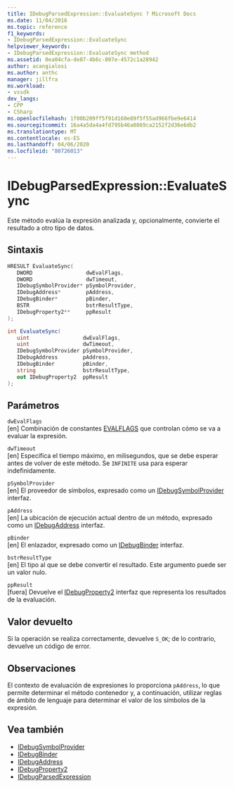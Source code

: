 ```yaml
---
title: IDebugParsedExpression::EvaluateSync ? Microsoft Docs
ms.date: 11/04/2016
ms.topic: reference
f1_keywords:
- IDebugParsedExpression::EvaluateSync
helpviewer_keywords:
- IDebugParsedExpression::EvaluateSync method
ms.assetid: 0ea04cfa-de87-4b6c-897e-4572c1a28942
author: acangialosi
ms.author: anthc
manager: jillfra
ms.workload:
- vssdk
dev_langs:
- CPP
- CSharp
ms.openlocfilehash: 1f00b209ff5f91d160e89f5f55ad966fbe9e6414
ms.sourcegitcommit: 16a4a5da4a4fd795b46a0869ca2152f2d36e6db2
ms.translationtype: MT
ms.contentlocale: es-ES
ms.lasthandoff: 04/06/2020
ms.locfileid: "80726013"
---
```

# <a name="idebugparsedexpressionevaluatesync"></a>IDebugParsedExpression::EvaluateSync
Este método evalúa la expresión analizada y, opcionalmente, convierte el resultado a otro tipo de datos.

## <a name="syntax"></a>Sintaxis

```cpp
HRESULT EvaluateSync( 
   DWORD                 dwEvalFlags,
   DWORD                 dwTimeout,
   IDebugSymbolProvider* pSymbolProvider,
   IDebugAddress*        pAddress,
   IDebugBinder*         pBinder,
   BSTR                  bstrResultType,
   IDebugProperty2**     ppResult
);
```

```csharp
int EvaluateSync(
   uint                 dwEvalFlags,
   uint                 dwTimeout,
   IDebugSymbolProvider pSymbolProvider,
   IDebugAddress        pAddress,
   IDebugBinder         pBinder,
   string               bstrResultType,
   out IDebugProperty2  ppResult
);
```

## <a name="parameters"></a>Parámetros
`dwEvalFlags`\
[en] Combinación de constantes [EVALFLAGS](../../../extensibility/debugger/reference/evalflags.md) que controlan cómo se va a evaluar la expresión.

`dwTimeout`\
[en] Especifica el tiempo máximo, en milisegundos, que se debe esperar antes de volver de este método. Se `INFINITE` usa para esperar indefinidamente.

`pSymbolProvider`\
[en] El proveedor de símbolos, expresado como un [IDebugSymbolProvider](../../../extensibility/debugger/reference/idebugsymbolprovider.md) interfaz.

`pAddress`\
[en] La ubicación de ejecución actual dentro de un método, expresado como un [IDebugAddress](../../../extensibility/debugger/reference/idebugaddress.md) interfaz.

`pBinder`\
[en] El enlazador, expresado como un [IDebugBinder](../../../extensibility/debugger/reference/idebugbinder.md) interfaz.

`bstrResultType`\
[en] El tipo al que se debe convertir el resultado. Este argumento puede ser un valor nulo.

`ppResult`\
[fuera] Devuelve el [IDebugProperty2](../../../extensibility/debugger/reference/idebugproperty2.md) interfaz que representa los resultados de la evaluación.

## <a name="return-value"></a>Valor devuelto
 Si la operación se realiza correctamente, devuelve `S_OK`; de lo contrario, devuelve un código de error.

## <a name="remarks"></a>Observaciones
 El contexto de evaluación de expresiones lo proporciona `pAddress`, lo que permite determinar el método contenedor y, a continuación, utilizar reglas de ámbito de lenguaje para determinar el valor de los símbolos de la expresión.

## <a name="see-also"></a>Vea también
- [IDebugSymbolProvider](../../../extensibility/debugger/reference/idebugsymbolprovider.md)
- [IDebugBinder](../../../extensibility/debugger/reference/idebugbinder.md)
- [IDebugAddress](../../../extensibility/debugger/reference/idebugaddress.md)
- [IDebugProperty2](../../../extensibility/debugger/reference/idebugproperty2.md)
- [IDebugParsedExpression](../../../extensibility/debugger/reference/idebugparsedexpression.md)
